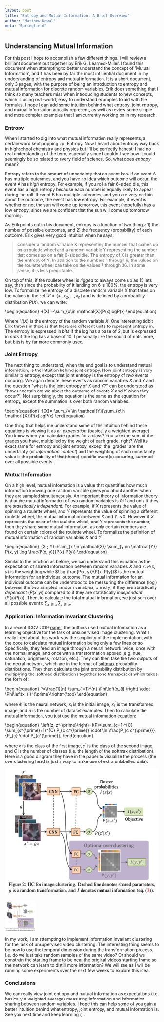 ```yaml
---
layout: post
title: "Entropy and Mutual Information: A Brief Overview"
author: "Matthew Kowal"
meta: "Springfield"
--- 
```


## Understanding Mutual Information

For this post I hope to accomplish a few different things. I will review a brilliant [document](https://people.cs.umass.edu/~elm/Teaching/370_F09/mutInf.pdf) put together by Erik G. Learned-Miller. I found this document when attempting to better understand the concept of 'Mutual Information', and it has been by far the most influential document in my understanding of entropy and mutual information. It is a short document, only 3 pages, with the purpose of being an introduction to entropy and mutual information for discrete random variables. Erik does something that I think so many teachers miss when introducing students to new concepts, which is using real-world, easy to understand examples to aid with the formulas. I hope I can add some intuition behind what entropy, joint entropy, and mutual information actually represent, as well as review some simple and more complex examples that I am currently working on in my research. 

### Entropy

When I started to dig into what mutual information really represents, a certain word kept popping up: Entropy. Now I heard about entropy way back in highschool chemistry and physics but I'll be perfectly honest; I had no real understanding of the term, especially since I couldn't see how it could seemingly be so related to every field of science. So, what does *entropy* mean?

Entropy refers to the amount of uncertainty that an event has. If an event A has multiple outcomes, and you have no idea which outcome will occur, the event A has *high* entropy. For example, if you roll a fair 6-sided die, this event has a high entropy because each number is equally likely to appear during the roll. If event B has multiple outcomes, and you are very certain about the outcome, the event has *low* entropy. For example, if event is whether or not the sun will come up tomorrow, this event (hopefully) has a low entropy, since we are confident that the sun will come up tomorrow morning. 

As Erik points out in his document, entropy is a function of two things: 1) the number of possible outcomes, and 2) the frequency (probability) of each outcome. Erik gives very good intuition when he says: 

>  Consider a random variable X representing the number that comes up on a roulette wheel and a random variable Y representing the number that comes up on a fair 6-sided die. The entropy of X is greater than the entropy of Y. In addition to the numbers 1 through 6, the values on the roulette wheel can take on the values 7 through 36. In some sense, it is less predictable.

On top of this, if the roullete wheel is *rigged* to always come up as 15 lets say, then since the probability of it landing on 6 is 100%, the entropy is very low. To formalize the entropy of a discrete random variable $X$ that takes on the values in the set $\mathcal{X} = \{x_1, x_2, ..., x_n\}$ and is definied by a probability distribution $P(X)$, we can write:

\begin{equation}
H(X)=-\sum_{x\in \mathcal{X}}P(x)logP(x)
\end{equation}

Where $H(X)$ is the entropy of the random variable $X$. One interesting tidbit Erik throws in there is that there are different units to represent entropy in. The entropy is expressed in *bits* if the log has a base of 2, but is expressed in *nats* if the log has a base of 10. I personally like the sound of nats more, but bits is by far more commonly used. 


### Joint Entropy

The next thing to understand, when the end goal is to understand mutual information, is the intuition behind joint entropy. Now joint entropy is very similar to entropy, except that joint entropy is the entropy of *two* events occuring. We again denote these events as random variables $X$ and $Y$ and the question "what is the joint entropy of $X$ and $Y$?" can be understood as "how uncertain are we about the outcome of events $X$ and $Y$ when they occur?". Not surprisingly, the equation is the same as the equation for entropy, except the summation is over both random variables. 

\begin{equation}
H(X)=-\sum_{y \in \mathcal{Y}}\sum_{x\in \mathcal{X}}P(x)logP(x)
\end{equation}

One thing that helps me understand some of the intuition behind these equations is viewing it as an *expectation* (basically a weighted average). You know when you calculate grades for a class? You take the sum of the grades you have, multiplied by the weight of each grade, right? Well its exact same for entropy and joint entropy, except the 'grades' are the uncertainty (or *information content*) and the weighting of each uncertainty value is the probability of that(those) specific event(s) occuring, summed over all possible events.

### Mutual Information

On a high level, mutual information is a value that quantifies how much information knowing one random variable gives you about another when they are sampled simultaneously. An important theory of information theory is that the mutual information of two random variables is 0 if and only if they are *statistically independant*. For example, if $X$ represents the value of spinning a roulette wheel, and $Y$ represents the value of spinning a different roulette wheel, the mutual information between $X$ and $Y$ is 0. However if $X$ represents the color of the roulette wheel, and $Y$ represents the number, then they share some mutual information, as only certain numbers are found on certain colors of the roulette wheel. To formalize the definition of mutual information of random variables $X$ and $Y$,

\begin{equation}
I(X ; Y)=\sum_{x \in \mathcal{X}} \sum_{y \in \mathcal{Y}} P(x, y) \log \frac{P(x, y)}{P(x) P(y)}
\end{equation}

Similar to the intuition as before, we can understand this equation as the expectation of shared information between random variables $X$ and $Y$. $P(x, y)$ is the weighting while $\log \frac{P(x, y)}{P(x) P(y)}$ is the mutual information for an individual outcome. The mutual information for an individual outcome can be understood to be measuring the difference ($\log$) between the two sampled random variables, $x$ and $y$, if they are statistically *dependant* ($P(x, y)$) compared to if they are statistically *independant* ($P(x) P(y)$). Then, to calculate the total mutual information, we just sum over all possible events: $\sum_{x \in \mathcal{X}} \sum_{y \in \mathcal{Y}}$

### Application: Information Invariant Clustering

In a recent ICCV 2019 [paper](https://arxiv.org/abs/1807.06653), the authors used mutual information as a learning objective for the task of unsupervised image clustering. What I really liked about this work was the simplicity of the implementation, with the code to calculate mutual information being only a few lines or so. Specifically, they feed an image through a neural network twice, once with the normal image, and once with a transformation applied (e.g. hue, saturation, brightness, rotation, etc.). They can then take the two outputs of the neural network, which are in the format of [softmax](https://en.wikipedia.org/wiki/Softmax_function) probability distributions. They then calculate the joint probability distribution by multiplying the softmax distributions together (one transposed) which takes the form of:

\begin{equation}
P=\frac{1}{n} \sum_{i=1}^{n} \Phi\left(x_{i} \right) \cdot \Phi\left(x_{i}^{\prime}\right)^{\top}
\end{equation}

where $\Phi$ is the neural network, $x_{i}$ is the initial image, $x_{i}^{\prime}$ is the transformed image, and $n$ is the number of dataset examples. Then to calculate the mutual information, you just use the mutual information equation:

\begin{equation}
I\left(z, z^{\prime}\right)=I(P)=\sum_{c=1}^{C} \sum_{c^{\prime}=1}^{C} P_{c c^{\prime}} \cdot \ln \frac{P_{c c^{\prime}}}{P_{c} \cdot P_{c^{\prime}}}
\end{equation}

where $c$ is the class of the first image, $c^{\prime}$ is the class of the second image, and $C$ is the number of classes (i.e. the length of the softmax distribution). Here is a good diagram they have in the paper to visualize the process (the overclustering head is just a way to make use of extra unlabelled data):

![IIC](../images/iic_diagram.png)

<img src="../images/iic_diagram.png" width="100" height="100">

In my work, I am attempting to implement information invariant clustering for the task of unsupervised video clustering. The interesting thing seems to be how to use the temporal dimension during the transformation process. I.e. do we just take random samples of the same video? Or should we constrain the starting frame to be near the original videos starting frame so the network can learn to distill more information? We will see as I will be running some experiments over the next few weeks to explore this idea.

### Conclusions

We can really view joint entropy and mutual information as expectations (i.e. basically a weighted average) measuring information and information sharing between random variables. I hope this can help some of you gain a better intuition behind what entropy, joint entropy, and mutual information is. See you next time and keep learning :) . 

